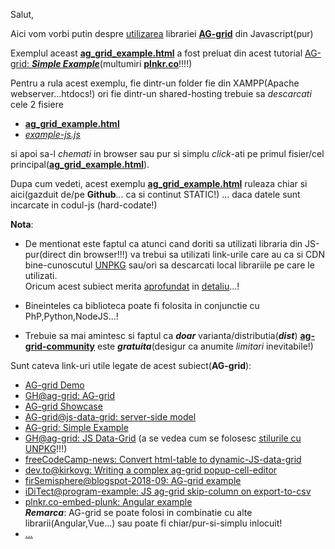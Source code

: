 Salut,

Aici vom vorbi putin despre [utilizarea](https://stefanache.github.io/MFP-ANAF-RO/js_scripts/AG_data_grid_custom/ag_grid_example.html) librariei [**AG-grid**](https://www.ag-grid.com/javascript-data-grid/getting-started/) din Javascript(pur)

Exemplul aceast [**ag_grid_example.html**](https://stefanache.github.io/MFP-ANAF-RO/js_scripts/AG_data_grid_custom/ag_grid_example.html) a fost preluat din acest tutorial [AG-grid: ***Simple Example***](https://plnkr.co/edit/yqQ68TqxF5KPjwH6PXS7?preview)(multumiri [**plnkr.co**](https://www.google.com/search?q=plnkr+unpkg+ag-grid-community&sca_esv=813765718ccf2407&rlz=1C1CHBF_enRO1132RO1132&biw=1920&bih=911&sxsrf=AE3TifN-8-dl_byq9IfUaVk2hAeeupVxEw%3A1749550886624&ei=JgdIaI7tJaSJ7NYPz8f1KQ&ved=0ahUKEwiOmPT40OaNAxWkBNsEHc9jPQUQ4dUDCBA&uact=5&oq=plnkr+unpkg+ag-grid-community&gs_lp=Egxnd3Mtd2l6LXNlcnAiHXBsbmtyIHVucGtnIGFnLWdyaWQtY29tbXVuaXR5MgUQABjvBTIFEAAY7wUyBRAAGO8FMgUQABjvBTIFEAAY7wVInT5QAFjGO3AAeACQAQCYAa8BoAHmDqoBBDAuMTS4AQPIAQD4AQH4AQKYAg6gAoYPwgIEECMYJ8ICCBAAGIAEGKIEwgIFECEYoAGYAwCSBwQwLjE0oAeUKrIHBDAuMTS4B4YPwgcEMS4xM8gHFg&sclient=gws-wiz-serp)!!!!)

Pentru a rula acest exemplu, fie dintr-un folder fie din XAMPP(Apache webserver...htdocs!) ori fie dintr-un shared-hosting trebuie sa *descarcati* cele 2 fisiere

 - [**ag_grid_example.html**](https://github.com/stefanache/MFP-ANAF-RO/blob/main/js_scripts/AG_data_grid_custom/ag_grid_example.html)
 - [*example-js.js*](https://github.com/stefanache/MFP-ANAF-RO/blob/main/js_scripts/AG_data_grid_custom/example-js.js)

si apoi sa-l *chemati* in browser sau pur si simplu *click*-ati pe primul fisier/cel principal([**ag_grid_example.html**](https://github.com/stefanache/MFP-ANAF-RO/blob/main/js_scripts/AG_data_grid_custom/ag_grid_example.html)).

Dupa cum vedeti, acest exemplu [**ag_grid_example.html**](https://stefanache.github.io/MFP-ANAF-RO/js_scripts/AG_data_grid_custom/ag_grid_example.html)  ruleaza chiar si aici(gazduit de/pe **Github**... ca si continut STATIC!) ... daca datele sunt incarcate in codul-js (hard-codate!)

**Nota**: 

 - De mentionat este faptul ca atunci cand doriti sa utilizati libraria din JS-pur(direct din browser!!!) va trebui sa utilizati link-urile care au ca si CDN bine-cunoscutul [UNPKG](https://unpkg.com/) sau/ori sa descarcati local librariile pe care le utilizati.
<br/>Oricum acest subiect merita [aprofundat](https://www.google.com/search?q=ag-grid+unpkg&rlz=1C1CHBF_enRO1132RO1132&oq=ag-grid+unpkg&gs_lcrp=EgZjaHJvbWUyBggAEEUYOTIGCAEQRRhAMggIAhAAGBYYHjIICAMQABgWGB4yCggEEAAYgAQYogQyBwgFEAAY7wUyCggGEAAYgAQYogQyBggHEEUYPNIBCTg1NTZqMGoxNagCCLACAfEF9qoap44L5Eo&sourceid=chrome&ie=UTF-8) in [detaliu](https://www.google.com/search?q=unpkg+ag-grid-community%2Fdist%2Fag-grid-community.min.js&rlz=1C1CHBF_enRO1132RO1132&oq=unpkg+ag-grid-community%2Fdist%2Fag-grid-community.min.js&gs_lcrp=EgZjaHJvbWUyBggAEEUYOTIHCAEQABjvBTIKCAIQABiABBiiBDIHCAMQABjvBTIHCAQQABjvBdIBCTY5MDhqMGoxNagCCLACAfEFWJIPOWNtYdzxBViSDzljbWHc&sourceid=chrome&ie=UTF-8)...!

- Bineinteles ca biblioteca poate fi folosita in conjunctie cu PhP,Python,NodeJS...!

- Trebuie sa mai amintesc si faptul  ca ***doar*** varianta/distributia(***dist***) [**ag-grid-community**](https://app.unpkg.com/ag-grid-community@27.0.0/files/README.md) este ***gratuita***(desigur ca anumite *limitari* inevitabile!)

Sunt cateva link-uri utile legate de acest subiect(**AG-grid**):

- [AG-grid Demo](https://www.ag-grid.com/example/)
- [GH@ag-grid: AG-grid](https://github.com/ag-grid/ag-grid?tab=readme-ov-file)
- [AG-grid Showcase](https://blog.ag-grid.com/showcase/)
- [AG-grid@js-data-grid: server-side model](https://www.ag-grid.com/javascript-data-grid/server-side-model/)
- [AG-grid: Simple Example](https://plnkr.co/edit/yqQ68TqxF5KPjwH6PXS7?preview)
- [GH@ag-grid: JS Data-Grid](https://github.com/ag-grid/javascript-data-grid) (a se vedea cum se folosesc [stilurile cu UNPKG](https://www.google.com/search?sca_esv=813765718ccf2407&rlz=1C1CHBF_enRO1132RO1132&sxsrf=AE3TifMz05_Omxf3LZXCJPHwVazA1RNCAQ:1749549651641&q=unpkg+ag-grid-community/dist/ag-grid-community.min.js&udm=2&fbs=AIIjpHxX5k-tONtMCu8aDeA7E5WMgPpqESqQJ8D8h14C0qlfgYiXp5Upp642AwoN0y0DsUelfswrc8HsWAkbr59S7oGq2DFzpOi2W3YRR9VW_VuqVHzX3wgnVtSmlkc6hly8y-g3rC5FpG3ypRDv72_YGwR1TG1S_L4ZIFNMsp2d5_s98rcuf_uK7PpbYZO6i62sevDEa6J1t-pLb2A9ODOX2HEyZ16ieA&sa=X&ved=2ahUKEwi_5IKszOaNAxVUSvEDHbLfGMIQtKgLegQIEhAB&biw=1920&bih=911&dpr=1)!!!)
- [freeCodeCamp-news: Convert html-table to dynamic-JS-data-grid](https://www.freecodecamp.org/news/convert-html-table-to-dynamic-javascript-data-grid/)
- [dev.to@kirkovg: Writing a complex ag-grid popup-cell-editor](https://dev.to/kirkovg/writing-a-complex-ag-grid-popup-cell-editor-50i)
- [firSemisphere@blogspot-2018-09: AG-grid example](https://firsemisphere.blogspot.com/2018/09/ag-grid.html)
- [iDiTect@program-example: JS ag-grid skip-column on export-to-csv](https://www.iditect.com/program-example/javascript--aggrid-skip-column-on-export-to-csv.html)
- [plnkr.co-embed-plunk: Angular example](https://embed.plnkr.co/plunk/wh6ZMS8id1lhMDeK)
  <br/>***Remarca***: AG-grid se poate folosi in combinatie cu alte librarii(Angular,Vue...) sau poate fi chiar/pur-si-simplu inlocuit!
- [...](https://www.google.com/search?q=plnkr+unpkg+ag-grid-community&sca_esv=813765718ccf2407&rlz=1C1CHBF_enRO1132RO1132&biw=1920&bih=911&sxsrf=AE3TifN-8-dl_byq9IfUaVk2hAeeupVxEw%3A1749550886624&ei=JgdIaI7tJaSJ7NYPz8f1KQ&ved=0ahUKEwiOmPT40OaNAxWkBNsEHc9jPQUQ4dUDCBA&uact=5&oq=plnkr+unpkg+ag-grid-community&gs_lp=Egxnd3Mtd2l6LXNlcnAiHXBsbmtyIHVucGtnIGFnLWdyaWQtY29tbXVuaXR5MgUQABjvBTIFEAAY7wUyBRAAGO8FMgUQABjvBTIFEAAY7wVInT5QAFjGO3AAeACQAQCYAa8BoAHmDqoBBDAuMTS4AQPIAQD4AQH4AQKYAg6gAoYPwgIEECMYJ8ICCBAAGIAEGKIEwgIFECEYoAGYAwCSBwQwLjE0oAeUKrIHBDAuMTS4B4YPwgcEMS4xM8gHFg&sclient=gws-wiz-serp)


